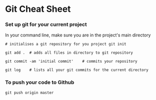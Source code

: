 # Git Cheat Sheet

### Set up git for your current project

In your command line, make sure you are in the project's main directory

`# initialises a git repository for you project
git init`

`git add .	# adds all files in directory to git repository`

`git commit -am 'initial commit'	# commits your repository`


`git log	# lists all your git commits for the current directory`

### To push your code to Github

`git push origin master`

